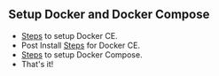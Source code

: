 ## Setup Docker and Docker Compose
- [Steps](https://docs.docker.com/install/linux/docker-ce/ubuntu/) to setup Docker CE.
- Post Install [Steps](https://docs.docker.com/install/linux/linux-postinstall/) for Docker CE.
- [Steps](https://docs.docker.com/compose/install/) to setup Docker Compose.
- That's it!